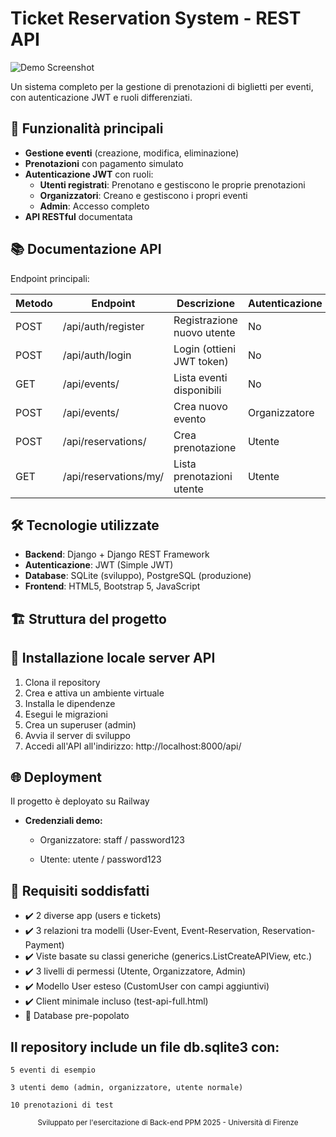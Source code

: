 # Ticket Reservation System - REST API

![Demo Screenshot](https://via.placeholder.com/800x400?text=Screenshot+or+GIF+demo) <!-- Sostituisci con un'immagine reale -->

Un sistema completo per la gestione di prenotazioni di biglietti per eventi, con autenticazione JWT e ruoli differenziati.

## 🚀 Funzionalità principali

- **Gestione eventi** (creazione, modifica, eliminazione)
- **Prenotazioni** con pagamento simulato
- **Autenticazione JWT** con ruoli:
  - **Utenti registrati**: Prenotano e gestiscono le proprie prenotazioni
  - **Organizzatori**: Creano e gestiscono i propri eventi
  - **Admin**: Accesso completo
- **API RESTful** documentata

## 📚 Documentazione API

Endpoint principali:

| Metodo | Endpoint                | Descrizione                      | Autenticazione |
|--------|-------------------------|----------------------------------|----------------|
| POST   | /api/auth/register      | Registrazione nuovo utente       | No             |
| POST   | /api/auth/login         | Login (ottieni JWT token)        | No             |
| GET    | /api/events/            | Lista eventi disponibili         | No             |
| POST   | /api/events/            | Crea nuovo evento                | Organizzatore  |
| POST   | /api/reservations/      | Crea prenotazione                | Utente         |
| GET    | /api/reservations/my/   | Lista prenotazioni utente        | Utente         |


## 🛠️ Tecnologie utilizzate

- **Backend**: Django + Django REST Framework
- **Autenticazione**: JWT (Simple JWT)
- **Database**: SQLite (sviluppo), PostgreSQL (produzione)
- **Frontend**: HTML5, Bootstrap 5, JavaScript

## 🏗️ Struttura del progetto

<!-- TREEVIEW START -->

<!-- TREEVIEW END -->


## 🚀 Installazione locale server API

1. Clona il repository
2. Crea e attiva un ambiente virtuale
3. Installa le dipendenze
4. Esegui le migrazioni
5. Crea un superuser (admin)
6. Avvia il server di sviluppo
7. Accedi all'API all'indirizzo: http://localhost:8000/api/

## 🌐 Deployment

Il progetto è deployato su Railway <!-- Sostituisci con il tuo link -->

- **Credenziali demo:** 

   - Organizzatore: staff / password123

   - Utente: utente / password123

## 🎯 Requisiti soddisfatti

- ✔️ 2 diverse app (users e tickets)
- ✔️ 3 relazioni tra modelli (User-Event, Event-Reservation, Reservation-Payment)
- ✔️ Viste basate su classi generiche (generics.ListCreateAPIView, etc.)
- ✔️ 3 livelli di permessi (Utente, Organizzatore, Admin)
- ✔️ Modello User esteso (CustomUser con campi aggiuntivi)
- ✔️ Client minimale incluso (test-api-full.html)
- 📄 Database pre-popolato

## Il repository include un file db.sqlite3 con:

    5 eventi di esempio

    3 utenti demo (admin, organizzatore, utente normale)

    10 prenotazioni di test


<div align="center"> <sub>Sviluppato per l'esercitazione di Back-end PPM 2025 - Università di Firenze</sub> </div> 
